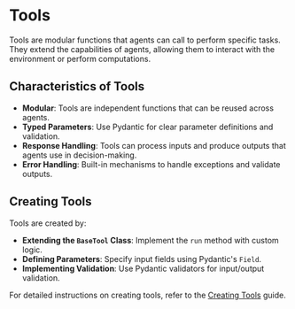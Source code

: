 # Tools

Tools are modular functions that agents can call to perform specific tasks. They extend the capabilities of agents, allowing them to interact with the environment or perform computations.

## Characteristics of Tools

- **Modular**: Tools are independent functions that can be reused across agents.
- **Typed Parameters**: Use Pydantic for clear parameter definitions and validation.
- **Response Handling**: Tools can process inputs and produce outputs that agents use in decision-making.
- **Error Handling**: Built-in mechanisms to handle exceptions and validate outputs.

## Creating Tools

Tools are created by:

- **Extending the `BaseTool` Class**: Implement the `run` method with custom logic.
- **Defining Parameters**: Specify input fields using Pydantic's `Field`.
- **Implementing Validation**: Use Pydantic validators for input/output validation.

For detailed instructions on creating tools, refer to the [Creating Tools](../how-to-guides/creating-tools.md) guide. 